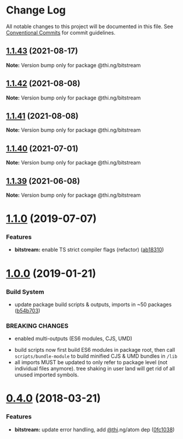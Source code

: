 # Change Log

All notable changes to this project will be documented in this file.
See [Conventional Commits](https://conventionalcommits.org) for commit guidelines.

## [1.1.43](https://github.com/thi-ng/umbrella/compare/@thi.ng/bitstream@1.1.42...@thi.ng/bitstream@1.1.43) (2021-08-17)

**Note:** Version bump only for package @thi.ng/bitstream





## [1.1.42](https://github.com/thi-ng/umbrella/compare/@thi.ng/bitstream@1.1.41...@thi.ng/bitstream@1.1.42) (2021-08-08)

**Note:** Version bump only for package @thi.ng/bitstream





## [1.1.41](https://github.com/thi-ng/umbrella/compare/@thi.ng/bitstream@1.1.40...@thi.ng/bitstream@1.1.41) (2021-08-08)

**Note:** Version bump only for package @thi.ng/bitstream





## [1.1.40](https://github.com/thi-ng/umbrella/compare/@thi.ng/bitstream@1.1.39...@thi.ng/bitstream@1.1.40) (2021-07-01)

**Note:** Version bump only for package @thi.ng/bitstream





## [1.1.39](https://github.com/thi-ng/umbrella/compare/@thi.ng/bitstream@1.1.38...@thi.ng/bitstream@1.1.39) (2021-06-08)

**Note:** Version bump only for package @thi.ng/bitstream





# [1.1.0](https://github.com/thi-ng/umbrella/compare/@thi.ng/bitstream@1.0.6...@thi.ng/bitstream@1.1.0) (2019-07-07)

### Features

* **bitstream:** enable TS strict compiler flags (refactor) ([ab18310](https://github.com/thi-ng/umbrella/commit/ab18310))

# [1.0.0](https://github.com/thi-ng/umbrella/compare/@thi.ng/bitstream@0.4.21...@thi.ng/bitstream@1.0.0) (2019-01-21)

### Build System

* update package build scripts & outputs, imports in ~50 packages ([b54b703](https://github.com/thi-ng/umbrella/commit/b54b703))

### BREAKING CHANGES

* enabled multi-outputs (ES6 modules, CJS, UMD)

- build scripts now first build ES6 modules in package root, then call
  `scripts/bundle-module` to build minified CJS & UMD bundles in `/lib`
- all imports MUST be updated to only refer to package level
  (not individual files anymore). tree shaking in user land will get rid of
  all unused imported symbols.

<a name="0.4.0"></a>
# [0.4.0](https://github.com/thi-ng/umbrella/compare/@thi.ng/bitstream@0.3.7...@thi.ng/bitstream@0.4.0) (2018-03-21)

### Features

* **bitstream:** update error handling, add [@thi](https://github.com/thi).ng/atom dep ([0fc1038](https://github.com/thi-ng/umbrella/commit/0fc1038))
